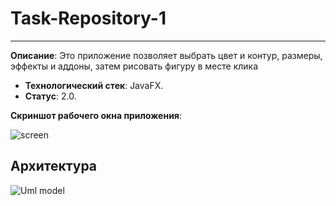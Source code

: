 # Task-Repository-1
----------------
**Описание**:  Это приложение позволяет выбрать цвет и контур, размеры, эффекты и аддоны, затем рисовать фигуру в месте клика
 - **Технологический стек**: JavaFX.
 - **Статус**:  2.0.

**Скриншот рабочего окна приложения**:

![screen](https://github.com/user-attachments/assets/9ae67c00-2e04-4e6a-bd06-836d0108a51f)



## Архитектура

![Uml model](https://github.com/user-attachments/assets/d05fefed-0818-4553-8745-838d5807417a)
